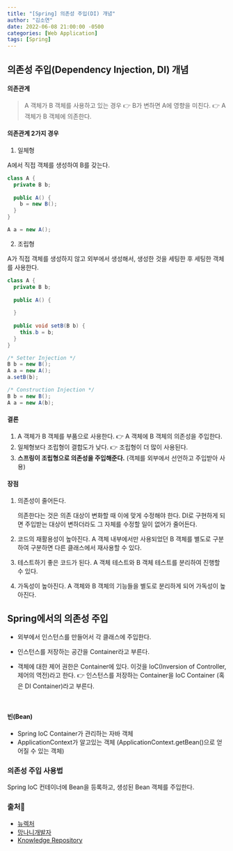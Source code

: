 ```yaml
---
title: "[Spring] 의존성 주입(DI) 개념"
author: "김소연"
date: 2022-06-08 21:00:00 -0500
categories: [Web Application]
tags: [Spring]
---
```





## 의존성 주입(Dependency Injection, DI) 개념

#### 의존관계

>A 객체가 B 객체를 사용하고 있는 경우
>👉 B가 변하면 A에 영향을 미친다.
>👉 A 객체가 B 객체에 의존한다.



#### 의존관계 2가지 경우

1. 일체형

A에서 직접 객체를 생성하여 B를 갖는다. 


```java
class A {
  private B b;
  
  public A() {
    b = new B();
  }
}
```

```java
A a = new A();
```



2. 조립형

A가 직접 객체를 생성하지 않고 외부에서 생성해서, 생성한 것을 세팅한 후 세팅한 객체를 사용한다.

```java
class A {
  private B b;
  
  public A() {
    
  }
  
  public void setB(B b) {
    this.b = b;
  }
}
```

```java
/* Setter Injection */
B b = new B();
A a = new A();
a.setB(b);

/* Construction Injection */
B b = new B();
A a = new A(b);
```



#### 결론

1. A 객체가 B 객체를 부품으로 사용한다. 👉 A 객체에 B 객체의 의존성을 주입한다.
2. 일체형보다 조립형이 결합도가 낮다.  👉 조립형이 더 많이 사용된다.
3. **스프링이 조립형으로 의존성을 주입해준다.** (객체를 외부에서 선언하고 주입받아 사용)




#### 장점

1. 의존성이 줄어든다.

   의존한다는 것은 의존 대상이 변화할 때 이에 맞게 수정해야 한다. DI로 구현하게 되면 주입받는 대상이 변하더라도 그 자체를 수정할 일이 없어가 줄어든다.

2. 코드의 재활용성이 높아진다.
   A 객체 내부에서만 사용되었던 B 객체를 별도로 구분하여 구분하면 다른 클래스에서 재사용할 수 있다.

3.  테스트하기 좋은 코드가 된다.
       A 객체 테스트와 B 객체 테스트를 분리하여 진행할 수 있다.

4. 가독성이 높아진다.
   A 객체와 B 객체의 기능들을 별도로 분리하게 되어 가독성이 높아진다.




## Spring에서의 의존성 주입

- 외부에서 인스턴스를 만들어서 각 클래스에 주입한다.

- 인스턴스를 저장하는 공간을 Container라고 부른다.

- 객체에 대한 제어 권한은 Container에 있다. 이것을 IoC(Inversion of Controller, 제어의 역전)라고 한다.
  👉 인스턴스를 저장하는 Container을 IoC Container (혹은 DI Container)라고 부른다.

  ​

#### 빈(Bean)

- Spring IoC Container가 관리하는 자바 객체
- ApplicationContext가 알고있는 객체 (ApplicationContext.getBean()으로 얻어질 수 있는 객체)




### 의존성 주입 사용법

Spring IoC 컨테이너에 Bean을 등록하고, 생성된 Bean 객체를 주입한다.






### 출처📎


- [뉴렉처](https://www.youtube.com/watch?v=WjsDN_aFfyw)
- [망나니개발자](https://mangkyu.tistory.com/150)
- [Knowledge Repository](https://atoz-develop.tistory.com/entry/Spring-%EC%8A%A4%ED%94%84%EB%A7%81-%EB%B9%88Bean%EC%9D%98-%EA%B0%9C%EB%85%90%EA%B3%BC-%EC%83%9D%EC%84%B1-%EC%9B%90%EB%A6%AC)
